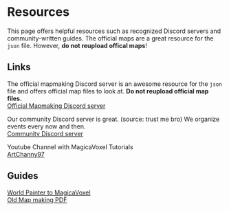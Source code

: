 # Resources
This page offers helpful resources such as recognized Discord servers and community-written guides. The official maps are a great resource for the `json` file. However, **do not reupload offical maps**!

## Links
The official mapmaking Discord server is an awesome resource for the `json` file and offers official map files to look at. **Do not reupload official map files.**<br/>
[Official Mapmaking Discord server](https://discord.gg/sJA3cs4DEV)

Our community Discord server is great. (source: trust me bro) We organize events every now and then.<br/>
[Community Discord server](https://discord.gg/t5zhZRJ2w3)

Youtube Channel with MagicaVoxel Tutorials<br/>
[ArtChanny97](https://youtube.com/c/ArtChanny97)

## Guides
[World Painter to MagicaVoxel](/communityguides/worldpainter.md)<br/>
[Old Map making PDF](/communityguides/pdf.md)